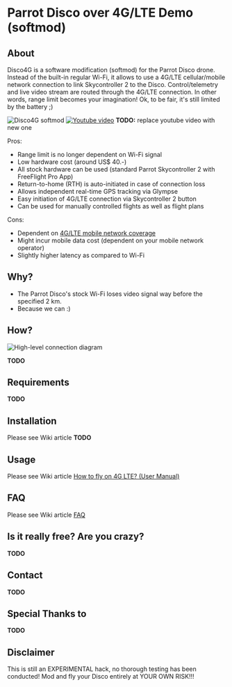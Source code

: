 # Parrot Disco over 4G/LTE Demo (softmod)

## About
Disco4G is a software modification (softmod) for the Parrot Disco drone. Instead of the built-in regular Wi-Fi, it allows to use a 4G/LTE cellular/mobile network connection to link Skycontroller 2 to the Disco. Control/telemetry and live video stream are routed through the 4G/LTE connection. In other words, range limit becomes your imagination! Ok, to be fair, it's still limited by the battery ;)

![Disco4G softmod](https://image.ibb.co/dCDKP7/disco_lte_github.jpg) [![Youtube video](https://img.youtube.com/vi/1Txyy7Xstms/0.jpg)](https://www.youtube.com/watch?v=1Txyy7Xstms)
**TODO:** replace youtube video with new one

Pros:
- Range limit is no longer dependent on Wi-Fi signal
- Low hardware cost (around US$ 40.-)
- All stock hardware can be used (standard Parrot Skycontroller 2 with FreeFlight Pro App)
- Return-to-home (RTH) is auto-initiated in case of connection loss
- Allows independent real-time GPS tracking via Glympse <add link>
- Easy initiation of 4G/LTE connection via Skycontroller 2 button
- Can be used for manually controlled flights as well as flight plans

Cons:
- Dependent on [4G/LTE mobile network coverage](https://en.wikipedia.org/wiki/List_of_countries_by_4G_LTE_penetration) 
- Might incur mobile data cost (dependent on your mobile network operator)
- Slightly higher latency as compared to Wi-Fi

## Why?
- The Parrot Disco's stock Wi-Fi loses video signal way before the specified 2 km.
- Because we can :)

## How?
![High-level connection diagram](https://preview.ibb.co/c8qPP7/disco4g_highlevel_diagram_end2end.png)

**TODO**

## Requirements
**TODO**

## Installation
Please see Wiki article **TODO**

## Usage
Please see Wiki article [How to fly on 4G LTE? (User Manual)](https://github.com/uavpal/disco4g/wiki/How-to-fly-on-4G-LTE%3F-(User-Manual))

## FAQ
Please see Wiki article [FAQ](https://github.com/uavpal/disco4g/wiki/FAQ)

## Is it really free? Are you crazy?
**TODO**

## Contact
**TODO**

## Special Thanks to
**TODO**

## Disclaimer
This is still an EXPERIMENTAL hack, no thorough testing has been conducted! Mod and fly your Disco entirely at YOUR OWN RISK!!!



